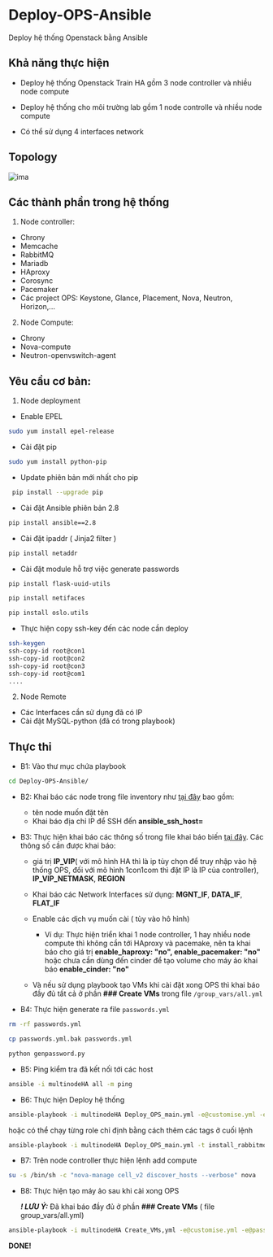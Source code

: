 # Deploy-OPS-Ansible
Deploy hệ thống Openstack bằng Ansible

## Khả năng thực hiện
- Deploy hệ thống Openstack Train HA gồm 3 node controller và nhiều node compute
- Deploy hệ thống cho môi trường lab gồm 1 node controlle và nhiều node compute

- Có thể sử dụng 4 interfaces network
## Topology

![ima](ima/OPS-Ansible-Topo.png)

## Các thành phần trong hệ thống
1. Node controller:
 - Chrony
 - Memcache
 - RabbitMQ
 - Mariadb
 - HAproxy
 - Corosync
 - Pacemaker
 - Các project OPS: Keystone, Glance, Placement, Nova, Neutron, Horizon,...
 
2. Node Compute:
 - Chrony
 - Nova-compute
 - Neutron-openvswitch-agent
 
## Yêu cầu cơ bản:
1. Node deployment

- Enable EPEL
```sh
sudo yum install epel-release
```
- Cài đặt pip
```sh
sudo yum install python-pip
```
- Update phiên bản mới nhất cho pip
```sh
 pip install --upgrade pip
```
- Cài đặt Ansible phiên bản 2.8
```sh
pip install ansible==2.8
```
- Cài đặt ipaddr (  Jinja2 filter )
```sh
pip install netaddr
```
- Cài đặt module hỗ trợ việc generate passwords
```sh
pip install flask-uuid-utils

pip install netifaces

pip install oslo.utils
```
- Thực hiện copy ssh-key đến các node cần deploy
```sh
ssh-keygen
ssh-copy-id root@con1
ssh-copy-id root@con2
ssh-copy-id root@con3
ssh-copy-id root@com1
....
```

2. Node Remote
- Các Interfaces cần sử dụng đã có IP 
- Cài đặt MySQL-python (đã có trong playbook)

## Thực thi 
- B1: Vào thư mục chứa playbook
```sh
cd Deploy-OPS-Ansible/
```
- B2: Khai báo các node trong file inventory như [tại đây](https://github.com/vinhducnguyen1708/Deploy-OPS-Ansible/blob/master/multinodeHA) bao gồm:
	
	- tên node muốn đặt tên
	- Khai báo địa chỉ IP để SSH đến **ansible_ssh_host=**

- B3: Thực hiện khai báo các thông số trong file khai báo biến [tại đây](https://github.com/vinhducnguyen1708/Deploy-OPS-Ansible/blob/master/customise.yml). Các thông số cần được khai báo:
  
    - giá trị **IP_VIP**( với mô hình HA thì là ip tùy chọn để truy nhập vào hệ thống OPS, đối với mô hình 1con1com thì đặt IP là IP của controller), **IP_VIP_NETMASK**, **REGION**
    
    - Khai báo các Network Interfaces sử dụng: **MGNT_IF**, **DATA_IF**, **FLAT_IF**

    - Enable các dịch vụ muốn cài ( tùy vào hô hình)
        - Ví dụ: Thực hiện triển khai 1 node controller, 1 hay nhiều node compute thì không cần tới HAproxy và pacemake, nên ta khai báo cho giá trị **enable_haproxy: "no", enable_pacemaker: "no"** hoặc chưa cần dùng đến cinder để tạo volume cho máy ảo khai báo **enable_cinder: "no"**
    
    - Và nếu sử dụng playbook tạo VMs khi cài đặt xong OPS thì khai báo đầy đủ tất cả ở phần **### Create VMs** trong file `/group_vars/all.yml`

- B4: Thực hiện generate ra file `passwords.yml`
```sh
rm -rf passwords.yml

cp passwords.yml.bak passwords.yml

python genpassword.py
```
- B5: Ping kiểm tra đã kết nối tới các host
```sh
ansible -i multinodeHA all -m ping
```
- B6: Thực hiện Deploy hệ thống
```sh
ansible-playbook -i multinodeHA Deploy_OPS_main.yml -e@customise.yml -e@passwords.yml -e my_action=deploy
```
hoặc có thể chạy từng role chỉ định bằng cách thêm các tags ở cuối lệnh
```sh
ansible-playbook -i multinodeHA Deploy_OPS_main.yml -t install_rabbitmq -e@customise.yml -e@passwords.yml -e my_action=deploy
```
- B7: Trên node controller thực hiện lệnh add compute
```sh
su -s /bin/sh -c "nova-manage cell_v2 discover_hosts --verbose" nova
```
- B8: Thực hiện tạo máy ảo sau khi cài xong OPS
    
    ***! LƯU Ý:*** Đã khai báo đầy đủ ở phần **### Create VMs** ( file group_vars/all.yml)

```sh
ansible-playbook -i multinodeHA Create_VMs,yml -e@customise.yml -e@passwords.yml
```


**DONE!**

